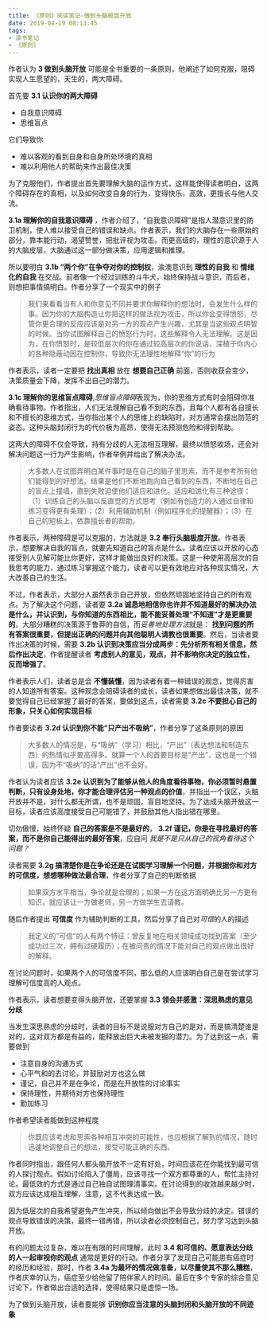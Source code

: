 ```yaml
---
title: 《原则》阅读笔记-做到头脑极度开放
date: 2019-04-19 08:13:45
tags:
- 读书笔记
- 《原则》
---
```


作者认为 **3 做到头脑开放** 可能是全书重要的一条原则，他阐述了如何克服，阻碍实现人生愿望的，天生的，两大障碍。

首先要 **3.1 认识你的两大障碍**

- 自我意识障碍
- 思维盲点

它们导致你

- 难以客观的看到自身和自身所处环境的真相
- 难以利用他人的帮助来作出最佳决策

为了克服他们，作者提出首先要理解大脑的运作方式，这样能使得读者明白，这两个障碍存在的真相，以及如何改变自身的行为，变得快乐，高效，更擅长与他人交流。

**3.1a 理解你的自我意识障碍** ，作者介绍了，“自我意识障碍”是指人潜意识里的防卫机制，使人难以接受自己的错误和缺点。作者表示，我们的大脑存在一些原始的部分，靠本能行动，渴望赞誉，把批评视为攻击。而更高级的，理性的意识源于人的大脑皮层，大脑通过这一部分做决策，应用逻辑和推理。

所以要明白 **3.1b “两个你”在争夺对你的控制权**，渝澳意识到 **理性的自我** 和 **情绪化的自我** 在交战。前者像一个经过训练的斗牛犬，始终保持战斗意识，而后者，则想把事情搞明白。作者分享了一个现实中的例子

> 我们来看看当有人和你意见不同并要求你解释你的想法时，会发生什么样的事。因为你的大脑构造让你把这样的做法视为攻击，所以你会变得愤怒，尽管你更合理的反应应该是对另一方的观点产生兴趣，尤其是当这些观点明智的时候。当你试图解释自己的愤怒行为时，这些解释令人无法理解。这是因为，在你愤怒时，是较低层次的你在通过较高层次的你说话，深植于你内心的各种隐蔽动因在控制你，导致你无法理性地解释“你”的行为

作者表示，读者一定要把 **找出真相** 放在 **想要自己正确** 前面，否则收获会变少，决策质量会下降，发挥不出自己的潜力。

**3.1c 理解你的思维盲点障碍**,*思维盲点障碍*表现为，你的思维方式有时会阻碍你准确看待事物。作者指出，人们无法理解自己看不到的东西，且每个人都有各自擅长和不擅长的思维方式，当你指出某个人的思维上的缺陷时，对方通常会摆出防范的姿态。这种头脑封闭行为的代价极为高昂，使得无法预测危险和得到帮助。

这两大的障碍不仅会导致，持有分歧的人无法相互理解，最终以愤怒收场，还会对解决问题这一行为产生影响，作者举例并给出了解决办法。

> 大多数人在试图弄明白某件事时是在自己的脑子里思索，而不是参考所有他们能得到的好想法。结果是他们不断地跑向自己看到的东西，不断地在自己的盲点上撞墙，直到失败迫使他们适应和进化。适应和进化有三种途径：（1）训练自己的头脑以反直觉的方式思考（例如有创造力的人通过自律和练习变得更有条理）；（2）利用辅助机制（例如程序化的提醒器）；（3）在自己的短板上，依靠擅长者的帮助。

作者表示，两种障碍是可以克服的，方法就是 **3.2 奉行头脑极度开放**。作者表示，想要解决自我的盲点，就要先知道自己的盲点是什么。读者应该以开放的心态接受别人见解可能比你更好，这样才能做出良好的决策。这是一种使用高层次的自我思考的能力，通过练习掌握这个能力，读者可以更有效地应对各种现实情况，大大改善自己的生活。

不过，作者表示，大部分人虽然表示自己开放，但依然顽固地坚持自己的所有观点。为了解决这个问题，读者要 **3.2a 诚恳地相信你也许并不知道最好的解决办法是什么，并认识到，与你知道的东西相比，能不能妥善处理“不知道”才是更重要的**。大部分糟糕的决策源于鲁莽的自信，而*妥善地处理方法*就是： **找到问题的所有答案很重要，但提出正确的问题并向其他聪明人请教也很重要**。然后，当读者要作出决策的时候，需要 **3.2b 认识到决策应当分成两步：先分析所有相关信息，然后作出决定**，作者提醒读者 **考虑别人的意见，观点，并不影响你决定的独立性，反而增强了**。

作者表示人们，读者总是会 **不懂装懂**，因为读者有着一种错误的观念，觉得厉害的人知道所有答案。这种观念会阻碍读者的成长，读者如果想做出最佳决策，就不要觉得自己已经掌握了最好的答案，要做到这点，读者需要 **3.2c 不要担心自己的形象，只关心如何实现目标**

作者要读者 **3.2d 认识到你不能“只产出不吸纳”**，作者分享了这条原则的原因

> 大多数人的情况是，与“吸纳”（学习）相比，“产出”（表达想法和制造东西）的热情似乎要高得多。就算一个人的首要目标是“产出”，这也是一个错误，因为不“吸纳”的话“产出”也不会好。

作者认为读者应该 **3.2e 认识到为了能够从他人的角度看待事物，你必须暂时悬置判断，只有设身处地，你才能合理评估另一种观点的价值**，并指出一个误区，头脑开放并不是，对什么都无所谓，也不是顽固，盲目地坚持。为了达成头脑开放这一目标，读者应该高度接受自己可能错了，并鼓励其他人指出错在哪里。

切勿傲慢，始终怀疑 **自己的答案是不是最好的**， **3.2f 谨记，你是在寻找最好的答案，而不是你自己能得出的最好答案**，应自问 *我是不是只从自己的视角看待这个问题？*

读者需要 **3.2g 搞清楚你是在争论还是在试图学习理解一个问题，并根据你和对方的可信度，想想哪种做法最合理**，作者分享了自己的判断依据

> 如果双方水平相当，争论就是合理的；如果一方在这方面明确比另一方更有知识，就应该让一方做老师，另一方做学生去请教。

随后作者提出 **可信度** 作为辅助判断的工具，然后分享了自己对*可信*的人的描述

> 我定义的“可信”的人有两个特征：曾反复地在相关领域成功找到答案（至少成功过三次，拥有过硬履历）；在被问责的情况下能对自己的观点做出很好的解释。

在讨论问题时，如果两个人的可信度不同，那么低的人应该明白自己是在尝试学习理解可信度高的人观点。

作者表示，读者想要变得头脑开放，还要掌握 **3.3 领会并感激：深思熟虑的意见分歧**

当发生深思熟虑的分歧时，读者的目标不是说服对方自己的是对，而是搞清楚谁是对的，这对双方都是有益的，能释放出巨大未被发掘的潜力。为了达到这一点，需要做到

- 注意自身的沟通方式
- 心平气和的去讨论，并鼓励对方也这么做
- 谨记，自己并不是在争论，而是在开放性的讨论事实
- 保持理性，并期待对方也保持理性
- 勤加练习

作者希望读者能做到这种程度

> 你既应该考虑和思索各种相互冲突的可能性，也应根据了解到的情况，随时迅速地调整自己的想法，接受可能正确的东西。

作者同时指出，跟任何人都头脑开放不一定有好处，时间应该花在你能找到最可信的人探讨观点。假如讨论陷入了僵局，应该寻找一个双方都尊重的人，帮忙主持讨论。最低效的方式是通过自己独自试图理清事实。在讨论得到的收效越来越少时，双方应该达成相互理解，注意，这不代表达成一致。

因为低层次的自我希望避免产生冲突，所以倾向做出不会导致分歧的决定。错误的观点导致错误的决策，最终一错再错，所以读者必须控制自己，努力学习达到头脑开放。

有的问题太过复杂，难以在有限的时间理解，此时 **3.4 和可信的、愿意表达分歧的人一起审视你的观点** 通常是更好的行动。作者分享了发现自己可能患有癌症时的经历和经验，那时，作者 **3.4a 为最坏的情况做准备，以尽量使其不那么糟糕**，作者庆幸的认为，癌症至少给他留了陪伴家人的时间。最后在多个专家的综合意见讨论下，作者做出合适的选择，使得结果只是虚惊一场。

为了做到头脑开放，读者要能够 **识别你应当注意的头脑封闭和头脑开放的不同迹象**